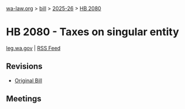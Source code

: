 [wa-law.org](/) > [bill](/bill/) > [2025-26](/bill/2025-26/) > [HB 2080](/bill/2025-26/hb/2080/)

# HB 2080 - Taxes on singular entity
[leg.wa.gov](https://app.leg.wa.gov/billsummary?BillNumber=2080&Year=2025&Initiative=false) | [RSS Feed](./rss.xml)

## Revisions
* [Original Bill](1/)

## Meetings